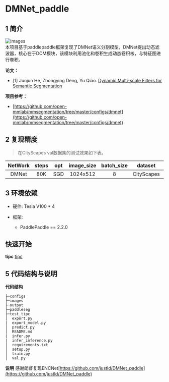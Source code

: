 # DMNet_paddle


## 1 简介
![images](images/structure.png)  
本项目基于paddlepaddle框架复现了DMNet语义分割模型，DMNet提出动态滤波器，核心在于DCM模块，该模块利用池化和卷积生成动态卷积核，与特征图进行卷积。

**论文：**
- [1] Junjun He, Zhongying Deng, Yu Qiao. [Dynamic Multi-scale Filters for Semantic Segmentation](https://openaccess.thecvf.com/content_ICCV_2019/papers/He_Dynamic_Multi-Scale_Filters_for_Semantic_Segmentation_ICCV_2019_paper.pdf)

**项目参考：**
- [https://github.com/open-mmlab/mmsegmentation/tree/master/configs/dmnet](https://github.com/open-mmlab/mmsegmentation/tree/master/configs/dmnet)

## 2 复现精度
>在CityScapes val数据集的测试效果如下表。

|NetWork |steps|opt|image_size|batch_size|dataset|memory|card|mIou|config|weight|log|
| :---: | :---: | :---: | :---: | :---: | :---: | :---: | :---: | :---: | :---: | :---: | :---: |
|DMNet|80K|SGD|1024x512|8|CityScapes|32G|4|79.88|[dmnet_cityscapes_1024x512_80k.yml](configs/dmnet_cityscapes_1024x512_80k.yml)|[weight](https://bj.bcebos.com/v1/ai-studio-cluster-infinite-task/outputs/105098.tar?authorization=bce-auth-v1%2F0ef6765c1e494918bc0d4c3ca3e5c6d1%2F2021-11-25T02%3A08%3A27Z%2F-1%2F%2F8fd8238db80084be64ea3ae49ddb9ca0f3926a2b0d30dd9f81b5273b4927657a) |[log](log/trainer-0.log)|


## 3 环境依赖
- 硬件: Tesla V100 * 4

- 框架:
    - PaddlePaddle == 2.2.0


## 快速开始
**tipc**
[tipc](test_tipc/docs/test_train_inference.md)

## 5 代码结构与说明
**代码结构**
```
├─configs  
├─images  
├─output  
├─paddleseg  
├─test_tipc  
│  export.py
|  export_model.py
│  predict.py  
│  README.md
|  infer.py
|  infer_inference.py  
│  requirements.txt  
│  setup.py  
│  train.py  
│  val.py  
```
**说明**
 感谢朗督复现ENCNet[https://github.com/justld/DMNet_paddle](https://github.com/justld/DMNet_paddle)
